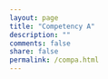 ```yaml
---
layout: page
title: "Competency A"
description: ""
comments: false
share: false
permalink: /compa.html
---  
```

